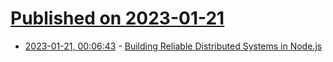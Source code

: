 # [Published on 2023-01-21](index.md)

* [2023-01-21, 00:06:43](https://news.ycombinator.com/item?id=34462105) - [Building Reliable Distributed Systems in Node.js](https://temporal.io/blog/building-reliable-distributed-systems-in-node)
